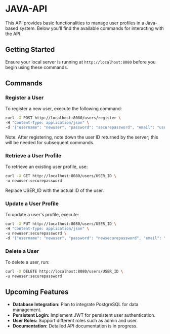 # JAVA-API

This API provides basic functionalities to manage user profiles in a Java-based system. Below you'll find the available commands for interacting with the API.

## Getting Started

Ensure your local server is running at `http://localhost:8080` before you begin using these commands.

## Commands

### Register a User

To register a new user, execute the following command:

```bash
curl -X POST http://localhost:8080/users/register \
-H "Content-Type: application/json" \
-d '{"username": "newuser", "password": "securepassword", "email": "user@example.com", "profileDescription": "Just a new user"}'
```
Note: After registering, note down the user ID returned by the server; this will be needed for subsequent commands.

### Retrieve a User Profile

To retrieve an existing user profile, use:

```bash
curl -X GET http://localhost:8080/users/USER_ID \
-u newuser:securepassword
```
Replace USER_ID with the actual ID of the user.

### Update a User Profile

To update a user's profile, execute:

```bash
curl -X PUT http://localhost:8080/users/USER_ID \
-H "Content-Type: application/json" \
-u newuser:securepassword \
-d '{"username": "newuser", "password": "newsecurepassword", "email": "updated@example.com", "profileDescription": "Updated profile description"}'
```

### Delete a User

To delete a user, run:

```bash
curl -X DELETE http://localhost:8080/users/USER_ID \
-u newuser:securepassword
```

## Upcoming Features

- **Database Integration:** Plan to integrate PostgreSQL for data management.
- **Persistent Login:** Implement JWT for persistent user authentication.
- **User Roles:** Support different roles such as admin and user.
- **Documentation:** Detailed API documentation is in progress.

